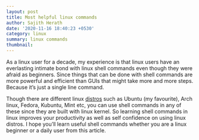```yaml
---
layout: post
title: Most helpful linux commands
author: Sajith Herath
date: '2020-11-16 18:40:23 +0530'
category: linux
summary: linux commands
thumbnail: 
---
```


As a linux user for a decade, my experience is that linux users have an everlasting intimate bond with linux shell commands even though they were afraid as beginners. Since things that can be done with shell commands are more powerful and efficient than GUIs that might take more and more steps. Because it’s just a single line command.          

Though there are different linux [distros](https://en.wikipedia.org/wiki/Linux_distribution) such as Ubuntu (my favourite), Arch linux, Fedora, Kubuntu, Mint etc, you can use shell commands in any of these since they are built with linux kernel. So learning shell commands in linux improves your productivity as well as self confidence on using linux distros. I hope you’ll learn useful shell commands whether you are a linux beginner or a daily user from this article.